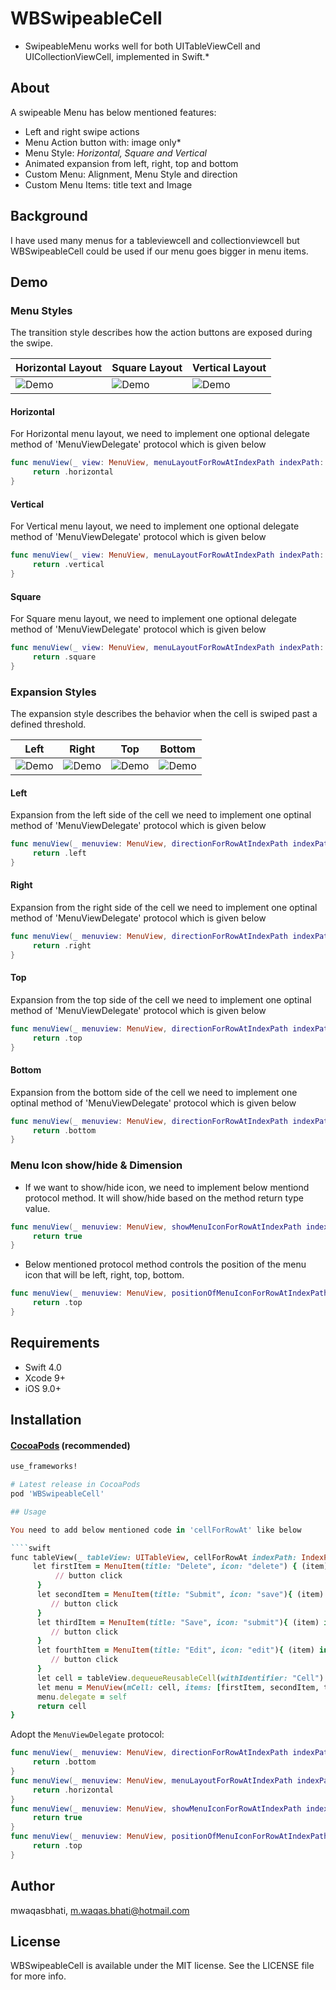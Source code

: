 # WBSwipeableCell


* SwipeableMenu works well for both UITableViewCell and UICollectionViewCell, implemented in Swift.*


## About

A swipeable Menu has below mentioned features:

* Left and right swipe actions
* Menu Action button with: image only*
* Menu Style: *Horizontal, Square and Vertical*
* Animated expansion from left, right, top and bottom
* Custom Menu: Alignment, Menu Style and direction
* Custom Menu Items: title text and Image

## Background

I have used many menus for a tableviewcell and collectionviewcell but WBSwipeableCell could be used if our menu goes bigger in menu items.

## Demo

### Menu Styles

The transition style describes how the action buttons are exposed during the swipe.

|             Horizontal Layout         |         Square Layout          | Vertical Layout | 
|---------------------------------|------------------------------|------------------------------|
|![Demo](https://github.com/mwaqasbhati/WBSwipeableCell/blob/master/Screenshots/horizontal-right.gif)|![Demo](https://github.com/mwaqasbhati/WBSwipeableCell/blob/master/Screenshots/square.gif)|![Demo](https://github.com/mwaqasbhati/WBSwipeableCell/blob/master/Screenshots/vertical.gif)

#### Horizontal 

For Horizontal menu layout, we need to implement one optional delegate method of 'MenuViewDelegate' protocol which is given below

````swift
func menuView(_ view: MenuView, menuLayoutForRowAtIndexPath indexPath: IndexPath) -> MenuLayout {
     return .horizontal
}
````

#### Vertical 

For Vertical menu layout, we need to implement one optional delegate method of 'MenuViewDelegate' protocol which is given below

````swift
func menuView(_ view: MenuView, menuLayoutForRowAtIndexPath indexPath: IndexPath) -> MenuLayout {
     return .vertical
}
````

#### Square 

For Square menu layout, we need to implement one optional delegate method of 'MenuViewDelegate' protocol which is given below

````swift
func menuView(_ view: MenuView, menuLayoutForRowAtIndexPath indexPath: IndexPath) -> MenuLayout {
     return .square
}
````

### Expansion Styles

The expansion style describes the behavior when the cell is swiped past a defined threshold.

|             Left         |         Right          | Top | Bottom |
|---------------------------------|------------------------------|------------------------------|---------------------------------|
|![Demo](https://github.com/mwaqasbhati/WBSwipeableCell/blob/master/Screenshots/horizontal-left.gif)|![Demo](https://github.com/mwaqasbhati/WBSwipeableCell/blob/master/Screenshots/horizontal-right.gif)|![Demo](https://github.com/mwaqasbhati/WBSwipeableCell/blob/master/Screenshots/horizontal-top.gif)|![Demo](https://github.com/mwaqasbhati/WBSwipeableCell/blob/master/Screenshots/horizontal-bottom.gif)|

#### Left

Expansion from the left side of the cell we need to implement one optinal method of 'MenuViewDelegate' protocol which is given below

````swift
func menuView(_ menuview: MenuView, directionForRowAtIndexPath indexPath: IndexPath) -> Direction {
     return .left
}
````


#### Right

Expansion from the right side of the cell we need to implement one optinal method of 'MenuViewDelegate' protocol which is given below

````swift
func menuView(_ menuview: MenuView, directionForRowAtIndexPath indexPath: IndexPath) -> Direction {
     return .right
}
````


#### Top

Expansion from the top side of the cell we need to implement one optinal method of 'MenuViewDelegate' protocol which is given below

````swift
func menuView(_ menuview: MenuView, directionForRowAtIndexPath indexPath: IndexPath) -> Direction {
     return .top
}
````


#### Bottom

Expansion from the bottom side of the cell we need to implement one optinal method of 'MenuViewDelegate' protocol which is given below

````swift
func menuView(_ menuview: MenuView, directionForRowAtIndexPath indexPath: IndexPath) -> Direction {
     return .bottom
}
````

### Menu Icon show/hide & Dimension

* If we want to show/hide icon, we need to implement below mentiond protocol method. It will show/hide based on the method return type value.

````swift
func menuView(_ menuview: MenuView, showMenuIconForRowAtIndexPath indexPath: IndexPath) -> Bool {
     return true
}
````

* Below mentioned protocol method controls the position of the menu icon that will be left, right, top, bottom.

````swift
func menuView(_ menuview: MenuView, positionOfMenuIconForRowAtIndexPath indexPath: IndexPath) -> Direction {
     return .top
}
````

## Requirements

* Swift 4.0
* Xcode 9+
* iOS 9.0+

## Installation

#### [CocoaPods](http://cocoapods.org) (recommended)

````ruby
use_frameworks!

# Latest release in CocoaPods
pod 'WBSwipeableCell'

## Usage

You need to add below mentioned code in 'cellForRowAt' like below

````swift
func tableView(_ tableView: UITableView, cellForRowAt indexPath: IndexPath) -> UITableViewCell {
     let firstItem = MenuItem(title: "Delete", icon: "delete") { (item) in
          // button click
      }
      let secondItem = MenuItem(title: "Submit", icon: "save"){ (item) in
         // button click
      }
      let thirdItem = MenuItem(title: "Save", icon: "submit"){ (item) in
         // button click 
      }
      let fourthItem = MenuItem(title: "Edit", icon: "edit"){ (item) in
         // button click
      }
      let cell = tableView.dequeueReusableCell(withIdentifier: "Cell")
      let menu = MenuView(mCell: cell, items: [firstItem, secondItem, thirdItem, fourthItem], indexPath: indexPath)
      menu.delegate = self
      return cell
}
````

Adopt the `MenuViewDelegate` protocol:

````swift
func menuView(_ menuview: MenuView, directionForRowAtIndexPath indexPath: IndexPath) -> Direction {
     return .bottom
}
func menuView(_ menuview: MenuView, menuLayoutForRowAtIndexPath indexPath: IndexPath) -> MenuLayout {
     return .horizontal
}
func menuView(_ menuview: MenuView, showMenuIconForRowAtIndexPath indexPath: IndexPath) -> Bool {
     return true
}
func menuView(_ menuview: MenuView, positionOfMenuIconForRowAtIndexPath indexPath: IndexPath) -> Direction {
     return .top
}
````


## Author

mwaqasbhati, m.waqas.bhati@hotmail.com

## License

WBSwipeableCell is available under the MIT license. See the LICENSE file for more info.
